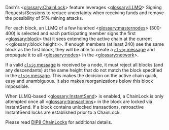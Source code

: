 Dash's <<glossary:ChainLock>> feature leverages <<glossary:LLMQ>> Signing Requests/Sessions to reduce uncertainty when receiving funds and remove the possibility of 51% mining attacks.

For each block, an LLMQ of a few hundred <<glossary:masternodes>> (300-400) is selected and each participating member signs the first <<glossary:block>> that it sees extending the active chain at the current <<glossary:block height>>. If enough members (at least 240) see the same block as the first block, they will be able to create a [`clsig` message](core-ref-p2p-network-instantsend-messages#section-clsig) and propagate it to all <<glossary:nodes>> in the <<glossary:network>>.

If a valid [`clsig` message](core-ref-p2p-network-instantsend-messages#section-clsig) is received by a node, it must reject all blocks (and any descendants) at the same height that do not match the block specified in the [`clsig` message](core-ref-p2p-network-instantsend-messages#section-clsig). This makes the decision on the active chain quick, easy and unambiguous. It also makes reorganizations below this block impossible.

When LLMQ-based <<glossary:InstantSend>> is enabled, a ChainLock is only attempted once all <<glossary:transactions>> in the block are locked via InstantSend. If a block contains unlocked transactions, retroactive InstantSend locks are established prior to a ChainLock.

Please read [DIP8 ChainLocks](https://github.com/dashpay/dips/blob/master/dip-0008.md) for additional details.